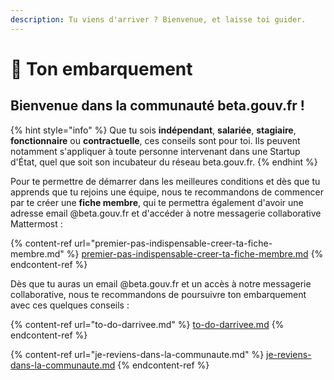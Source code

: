 ```yaml
---
description: Tu viens d'arriver ? Bienvenue, et laisse toi guider.
---
```


# 🛫 Ton embarquement

## Bienvenue dans la communauté beta.gouv.fr !

{% hint style="info" %}
Que tu sois **indépendant**, **salariée**, **stagiaire**, **fonctionnaire** ou **contractuelle**, ces conseils sont pour toi. Ils peuvent notamment s'appliquer à toute personne intervenant dans une Startup d'État, quel que soit son incubateur du réseau beta.gouv.fr.
{% endhint %}

Pour te permettre de démarrer dans les meilleures conditions et dès que tu apprends que tu rejoins une équipe, nous te recommandons de commencer par te créer une **fiche membre**, qui te permettra également d'avoir une adresse email @beta.gouv.fr et d'accéder à notre messagerie collaborative Mattermost :

{% content-ref url="premier-pas-indispensable-creer-ta-fiche-membre.md" %}
[premier-pas-indispensable-creer-ta-fiche-membre.md](premier-pas-indispensable-creer-ta-fiche-membre.md)
{% endcontent-ref %}

Dès que tu auras un email @beta.gouv.fr et un accès à notre messagerie collaborative, nous te recommandons de poursuivre ton embarquement avec ces quelques conseils :

{% content-ref url="to-do-darrivee.md" %}
[to-do-darrivee.md](to-do-darrivee.md)
{% endcontent-ref %}

{% content-ref url="je-reviens-dans-la-communaute.md" %}
[je-reviens-dans-la-communaute.md](je-reviens-dans-la-communaute.md)
{% endcontent-ref %}
